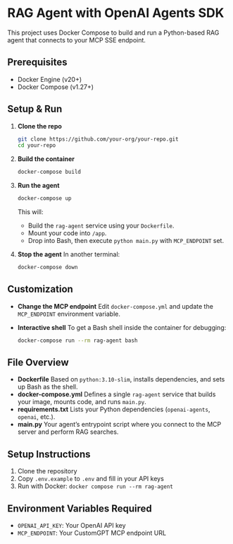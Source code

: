 # RAG Agent with OpenAI Agents SDK

This project uses Docker Compose to build and run a Python-based RAG agent that connects to your MCP SSE endpoint.

## Prerequisites

* Docker Engine (v20+)
* Docker Compose (v1.27+)

## Setup & Run

1. **Clone the repo**

   ```bash
   git clone https://github.com/your-org/your-repo.git
   cd your-repo
   ```

2. **Build the container**

   ```bash
   docker-compose build
   ```

3. **Run the agent**

   ```bash
   docker-compose up
   ```

   This will:

   * Build the `rag-agent` service using your `Dockerfile`.
   * Mount your code into `/app`.
   * Drop into Bash, then execute `python main.py` with `MCP_ENDPOINT` set.

4. **Stop the agent**
   In another terminal:

   ```bash
   docker-compose down
   ```

## Customization

* **Change the MCP endpoint**
  Edit `docker-compose.yml` and update the `MCP_ENDPOINT` environment variable.

* **Interactive shell**
  To get a Bash shell inside the container for debugging:

  ```bash
  docker-compose run --rm rag-agent bash
  ```

## File Overview

* **Dockerfile**
  Based on `python:3.10-slim`, installs dependencies, and sets up Bash as the shell.
* **docker-compose.yml**
  Defines a single `rag-agent` service that builds your image, mounts code, and runs `main.py`.
* **requirements.txt**
  Lists your Python dependencies (`openai-agents`, `openai`, etc.).
* **main.py**
  Your agent’s entrypoint script where you connect to the MCP server and perform RAG searches.


## Setup Instructions

1. Clone the repository
2. Copy `.env.example` to `.env` and fill in your API keys
3. Run with Docker: `docker compose run --rm rag-agent`

## Environment Variables Required
- `OPENAI_API_KEY`: Your OpenAI API key
- `MCP_ENDPOINT`: Your CustomGPT MCP endpoint URL
